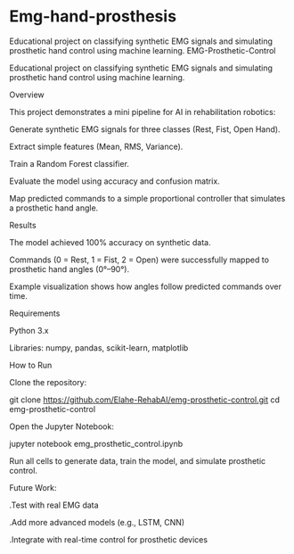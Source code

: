 # Emg-hand-prosthesis
Educational project on classifying synthetic EMG signals and simulating prosthetic hand control using machine learning.
EMG-Prosthetic-Control

Educational project on classifying synthetic EMG signals and simulating prosthetic hand control using machine learning.

Overview

This project demonstrates a mini pipeline for AI in rehabilitation robotics:

Generate synthetic EMG signals for three classes (Rest, Fist, Open Hand).

Extract simple features (Mean, RMS, Variance).

Train a Random Forest classifier.

Evaluate the model using accuracy and confusion matrix.

Map predicted commands to a simple proportional controller that simulates a prosthetic hand angle.

Results

The model achieved 100% accuracy on synthetic data.

Commands (0 = Rest, 1 = Fist, 2 = Open) were successfully mapped to prosthetic hand angles (0°–90°).

Example visualization shows how angles follow predicted commands over time.

Requirements

Python 3.x

Libraries: numpy, pandas, scikit-learn, matplotlib

How to Run

Clone the repository:

git clone https://github.com/Elahe-RehabAI/emg-prosthetic-control.git
cd emg-prosthetic-control


Open the Jupyter Notebook:

jupyter notebook emg_prosthetic_control.ipynb


Run all cells to generate data, train the model, and simulate prosthetic control.

Future Work:

.Test with real EMG data

.Add more advanced models (e.g., LSTM, CNN)

.Integrate with real-time control for prosthetic devices
